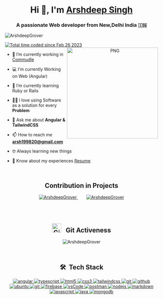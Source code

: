 <h1 align="center">Hi 👋, I'm <a href="https://www.commudle.com/users/ArshdeepSingh" target="_blank"> Arshdeep Singh</a></h1>
<h3 align="center">A passionate Web developer from New,Delhi India &#127470;&#127475</h3>

<p align="left"> <img src="https://komarev.com/ghpvc/?username=ArshdeepGrover&label=Profile%20views&color=0e75b6&style=flat" alt="ArshdeepGrover" /> </p>

<a href="https://wakatime.com/@d6cc73e5-bd8b-4101-a5b3-3df8c64e560a"><img src="https://wakatime.com/badge/user/d6cc73e5-bd8b-4101-a5b3-3df8c64e560a.svg" alt="Total time coded since Feb 26 2023" /></a>
<a target="_blank" align="center">
  <img align="right" top="500" height="300" width="300" alt="PNG" src="https://www.rohitchauhan.co.in/images/home-right.png">
</a>

- 🔭 I’m currently working in <a href="https://www.commudle.com/" target="_blank">Commudle</a>

- :computer: I’m currently Working on Web (Angular)

- 🌱 I’m currently learning Ruby or Rails

- :technologist: I love using Software as a solution for every **Problem**

- 💬 Ask me about **Angular & TailwindCSS** 

- 📫 How to reach me **arsh199820@gmail.com**

- :nerd_face: Always learning new things

- 📄 Know about my experiences <a href="https://www.commudle.com/users/ArshdeepSingh/(p:resume/d32f571d-c04b-4c67-aba9-d32916efa8c6)" target="_blank">Resume</a>
<br>
<div align="center">
<h2>Contribution in Projects</h2>
  <a href="https://www.commudle.com/" target="_blank" >
    <img  src="https://github-readme-stats.vercel.app/api/pin/?username=commudle&repo=commudle-ng&show_owner=true&theme=chartreuse-dark" alt="ArshdeepGrover">
  </a>
 &nbsp;&nbsp;&nbsp;&nbsp;&nbsp;&nbsp;
  <a href="https://moviesearchapp-15aec.web.app/" target="_blank">
    <img  src="https://github-readme-stats.vercel.app/api/pin/?username=arshdeepgrover&repo=searchmovie&show_owner=true&theme=chartreuse-dark" alt="ArshdeepGrover">
  </a>
</div>

<br></br>
<h2 align="center"> <img src="https://media.giphy.com/media/W5eoZHPpUx9sapR0eu/giphy.gif" width="30px" alt="Git"/> &nbsp; Git Activeness</h2>
<p align="center">
<img src="https://github-readme-stats.vercel.app/api?username=ArshdeepGrover&hide=stars,issues,contribs&count_private=true&show_icons=true&theme=chartreuse-dark" alt="ArshdeepGrover">
</p>
<!-- <p align="center">
<img src="https://github-readme-stats.vercel.app/api/top-langs/?username=ArshdeepGrover&theme=chartreuse-dark&hide_progress=true" alt="ArshdeepGrover">
</p> -->
<!-- 
<p align="center">
<img src="https://github-readme-streak-stats.herokuapp.com?user=ArshdeepGrover&theme=chartreuse-dark" alt="ArshdeepGrover">
</p>
![Arshdeep Singh' Activity Graph](https://activity-graph.herokuapp.com/graph?username=ArshdeepGrover&custom_title=Arshdeep%20Singh%27s%20Contribution%20Graph&theme=chartreuse-dark&hide_border=true&line=6BD600&point=00) -->
<br>

<h2 align="center">🛠 &nbsp;Tech Stack</h2>

<p align="center">
 <a href="https://angular.io/" target="_blank"> 
    <img src="https://img.shields.io/badge/angular-C3002F.svg?style=for-the-badge&logo=angular&logoColor=white"
      alt="angular"/> 
  </a>
   <a href="https://www.typescriptlang.org/" target="_blank"> 
    <img src="https://img.shields.io/badge/typescript-3178C6.svg?style=for-the-badge&logo=typescript&logoColor=white"
      alt="typescript"/>
  </a>
   <a href="https://html.com/" target="_blank"> 
    <img src="https://img.shields.io/badge/html-E34F26.svg?style=for-the-badge&logo=html5&logoColor=white"
      alt="html5"/> 
  </a>
  <a href="https://developer.mozilla.org/en-US/docs/Web/CSS" target="_blank">
    <img src="https://img.shields.io/badge/css-1572B6.svg?style=for-the-badge&logo=css3&logoColor=white"
      alt="css3"/>
  </a>
  <a href="https://tailwindcss.com/" target="_blank"> 
    <img src="https://img.shields.io/badge/tailwindcss-white.svg?style=for-the-badge&logo=tailwindcss&logoColor=07B0CE"
      alt="tailwindcss"/> 
  </a>
  <a href="https://git-scm.com/" target="_blank">
    <img src="https://img.shields.io/badge/git-F05032.svg?style=for-the-badge&logo=git&logoColor=white"
      alt="git"/>
  </a>
  <a href="https://github.com/ArshdeepGrover" target="_blank">
    <img src="https://img.shields.io/badge/github-181717.svg?style=for-the-badge&logo=github&logoColor=white"
    alt="github" />
  </a>
  <a href="https://ubuntu.com/" target="_blank"> 
    <img src="https://img.shields.io/badge/ubuntu-E95420.svg?style=for-the-badge&logo=ubuntu&logoColor=white"
    alt="ubuntu"/>
  </a>
  <a href="https://about.gitlab.com/" target="_blank">
    <img src="https://img.shields.io/badge/gitlab-181717.svg?style=for-the-badge&logo=gitlab&logoColor=white"
      alt="git"/>
  </a>
  <a href="https://firebase.google.com/" target="_blank">
    <img src="https://img.shields.io/badge/firebase-FFCA28.svg?style=for-the-badge&logo=firebase&logoColor=black"            
      alt="firebase"/>
  </a>
  <a href="https://code.visualstudio.com/" target="_blank">
    <img src="https://img.shields.io/badge/vscode-007ACC.svg?style=for-the-badge&logo=visualstudiocode&logoColor=white"
    alt="vsCode"/> 
  </a>
  <a href="https://postman.com" target="_blank"> 
    <img src="https://img.shields.io/badge/postman-FF6C37.svg?style=for-the-badge&logo=postman&logoColor=white" 
    alt="postman"/>
  </a>
  <a href="https://nodejs.org" target="_blank"> 
    <img src="https://img.shields.io/badge/node.js-339933.svg?style=for-the-badge&logo=nodedotjs&logoColor=white"
      alt="nodejs"/> 
  </a>
  <a href="https://www.markdownguide.org/" target="_blank"> 
    <img src="https://img.shields.io/badge/markdown-black.svg?style=for-the-badge&logo=markdown&logoColor=white"
      alt="markdown"/> 
  </a>
  <a href="https://developer.mozilla.org/en-US/docs/Web/JavaScript" target="_blank"> 
    <img src="https://img.shields.io/badge/Javascript-F7DF1E.svg?style=for-the-badge&logo=javascript&logoColor=black"
      alt="javascript"/> 
  </a>
   <a href="https://www.java.com" target="_blank"> 
    <img src="https://img.shields.io/badge/Java-white.svg?style=for-the-badge&logo=java&logoColor=Black" 
      alt="java"/> 
  </a>
  <a href="https://www.mongodb.com/" target="_blank"> 
    <img src="https://img.shields.io/badge/mongodb-47A248.svg?style=for-the-badge&logo=mongodb&logoColor=white"
      alt="mongodb"/> 
  </a> 
</p>
